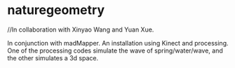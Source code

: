 # naturegeometry
//In collaboration with Xinyao Wang and Yuan Xue.

In conjunction with madMapper.
An installation using Kinect and processing.
One of the processing codes simulate the wave of spring/water/wave, and the other simulates a 3d space.
